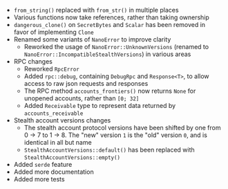 * `from_string()` replaced with `from_str()` in multiple places
* Various functions now take references, rather than taking ownership
* `dangerous_clone()` on `SecretBytes` and `Scalar` has been removed in favor of implementing `Clone`
* Renamed some variants of `NanoError` to improve clarity
    * Reworked the usage of `NanoError::UnknownVersions` (renamed to `NanoError::IncompatibleStealthVersions`) in various areas
* RPC changes
    * Reworked `RpcError`
    * Added `rpc::debug`, containing `DebugRpc` and `Response<T>`, to allow access to raw json requests and responses
    * The RPC method `accounts_frontiers()` now returns `None` for unopened accounts, rather than `[0; 32]`
    * Added `Receivable` type to represent data returned by `accounts_receivable`
* Stealth account versions changes
    * The stealth account protocol versions have been shifted by one from 0 -> 7 to 1 -> 8. The "new" version `1` is the "old" version `0`, and is identical in all but name
    * `StealthAccountVersions::default()` has been replaced with `StealthAccountVersions::empty()`
* Added `serde` feature
* Added more documentation
* Added more tests